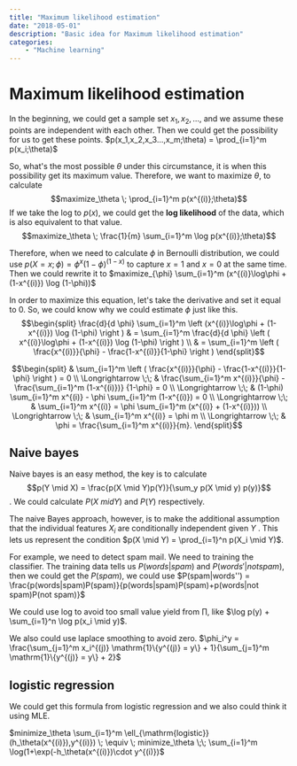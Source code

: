 ```yaml
---
title: "Maximum likelihood estimation"
date: "2018-05-01"
description: "Basic idea for Maximum likelihood estimation"
categories:
    - "Machine learning"
---
```


# Maximum likelihood estimation
In the beginning, we could get a sample set $x_1,x_2,...$, and we assume these points are independent with each other. Then we could get the possibility for us to get these points.
$p(x_1,x_2,x_3...,x_m;\theta) = \prod_{i=1}^m p(x_i;\theta)$

So, what's the most possible $\theta$ under this circumstance, it is when this possibility get its maximum value. Therefore, we want to maximize $\theta$, to calculate 
$$maximize_\theta \; \prod_{i=1}^m p(x^{(i)};\theta)$$
If we take the log to $p(x)$, we could get the **log likelihood** of the data, which is also equivalent to that value.
$$maximize_\theta \; \frac{1}{m} \sum_{i=1}^m \log p(x^{(i)};\theta)$$

Therefore, when we need to calculate $\phi$ in Bernoulli distribution, we could use $p(X = x; \phi) = \phi^x (1-\phi)^{(1-x)}$ to capture $x=1$ and $x=0$ at the same time. Then we could rewrite it to $maximize_{\phi} \sum_{i=1}^m (x^{(i)}\log\phi + (1-x^{(i)}) \log (1-\phi))$

In order to maximize this equation, let's take the derivative and set it equal to 0. So, we could know why we could estimate $\phi$ just like this.
$$\begin{split}
\frac{d}{d \phi} \sum_{i=1}^m \left (x^{(i)}\log\phi + (1-x^{(i)}) \log (1-\phi) \right ) 
& = \sum_{i=1}^m \frac{d}{d \phi} \left ( x^{(i)}\log\phi + (1-x^{(i)}) \log (1-\phi) \right )  \\
& = \sum_{i=1}^m \left ( \frac{x^{(i)}}{\phi} - \frac{1-x^{(i)}}{1-\phi} \right )
\end{split}$$

$$\begin{split}
& \sum_{i=1}^m \left ( \frac{x^{(i)}}{\phi} - \frac{1-x^{(i)}}{1-\phi} \right ) = 0 \\
\Longrightarrow \;\; & \frac{\sum_{i=1}^m x^{(i)}}{\phi} - \frac{\sum_{i=1}^m (1-x^{(i)})} {1-\phi} = 0 \\
\Longrightarrow \;\; & (1-\phi) \sum_{i=1}^m x^{(i)}  - \phi \sum_{i=1}^m (1-x^{(i)}) = 0 \\
\Longrightarrow \;\; & \sum_{i=1}^m x^{(i)} = \phi \sum_{i=1}^m (x^{(i)} + (1-x^{(i)})) \\
\Longrightarrow \;\; & \sum_{i=1}^m x^{(i)} = \phi m \\
\Longrightarrow \;\; & \phi = \frac{\sum_{i=1}^m x^{(i)}}{m}.
\end{split}$$


## Naive bayes
Naive bayes is an easy method, the key is to calculate $$p(Y \mid X) = \frac{p(X \mid Y)p(Y)}{\sum_y p(X \mid y) p(y)}$$. We could calculate $P(X \ mid Y)$ and $P(Y)$ respectively. 

The naive Bayes approach, however, is to make the additional assumption that the individual features  $X_i$  are conditionally independent given  $Y$ . This lets us represent the condition $p(X \mid Y) = \prod_{i=1}^n p(X_i \mid Y)$. 

For example, we need to detect spam mail. We need to training the classifier. The training data tells us $P(words|spam)$ and $P(words'|not spam)$, then we could get the $P(spam)$, we could use $P(spam|words'') = \frac{p(words|spam)P(spam)}{p(words|spam)P(spam)+p(words|not spam)P(not spam)}$

We could use log to avoid too small value yield from $\prod$, like $\log p(y) + \sum_{i=1}^n \log p(x_i \mid y)$. 

We also could use laplace smoothing to avoid zero. $\phi_i^y = \frac{\sum_{j=1}^m x_i^{(j)} \mathrm{1}\{y^{(j)} = y\} + 1}{\sum_{j=1}^m \mathrm{1}\{y^{(j)} = y\} + 2}$

## logistic regression

We could get this formula from logistic regression and we also could think it using MLE.

$minimize_\theta \sum_{i=1}^m \ell_{\mathrm{logistic}}(h_\theta(x^{(i)}),y^{(i)}) \; \equiv \; minimize_\theta \;\; \sum_{i=1}^m \log(1+\exp(-h_\theta(x^{(i)})\cdot y^{(i)})$



